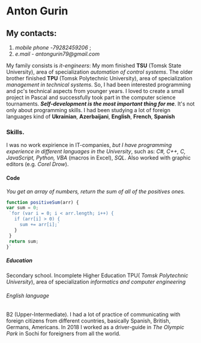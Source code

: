 # Anton Gurin


## My contacts:
1. *mobile phone* -_79282459206_  ; 
2. *e.mail* - _antongurin79@gmail.com_


My family consists is *it-engineers*:
My mom finished  **TSU** (Tomsk State University), area of specialization *automation of control systems*.
The older brother finished **TPU** (Tomsk Polytechnic University), area of specialization *management in technical systems*.
So, I had been interested programming and pc's technical aspects from younger years. I loved to create a small project in Pascal and successfully took part in the computer science tournaments. **_Self-development is the most important thing for me_**. 
It's not only about programming skills. I had been studying a lot of foreign languages kind of **Ukrainian**, **Azerbaijani**, **English**, **French**, **Spanish**

 ### Skills.
 I was no work expirience in IT-companies, *but I have programming experience in different languages in the University*, such as: *C#, C++, C, JavaScript, Python, VBA* (macros in Excel), *SQL*. Also worked with graphic editors (e.g. *Corel Drow*).
 
 #### Code 
 *You get an array of numbers, return the sum of all of the positives ones.*
 ```JavaScript
 function positiveSum(arr) {
 var sum = 0;    
  `for (var i = 0; i < arr.length; i++) {    
    if (arr[i] > 0) {                   
      sum += arr[i];`                  
    }
  }
  return sum;                       
}` 
```
##### Education
 Secondary school. Incomplete Higher Education TPU( *Tomsk Polytechnic University*), area of specialization *informatics and computer engineering*
 
 ###### English language 
 B2 (Upper-Intermediate).
 I had a lot of practice of communicating with foreign citizens from different countries, basically Spanish, British, Germans, Americans. In 2018 I worked as a driver-guide in *The Olympic Park* in Sochi for foreigners from all the world.
